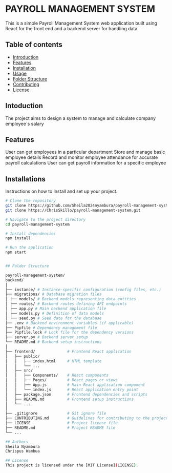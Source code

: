 # PAYROLL MANAGEMENT SYSTEM

This is a simple Payroll Management System web application built using React for the front end and a backend server for handling data.

## Table of contents

- [Introduction](#introduction)
- [Features](#features)
- [Installation](#installation)
- [Usage](#usage)
- [Folder Structure](#folder-structure)
- [Contributing](#contributing)
- [License](#license)

## Intoduction

The project aims to design a system to manage and calculate company employee`s salary

## Features
User can get employees in a particular department
Store and manage basic employee details
Record and monitor employee attendance for accurate payroll calculations
User can get payroll information for a specific employee


## Installations

Instructions on how to install and set up your project.

```bash
# Clone the repository
git clone https://github.com/Sheila2024nyambura/payroll-management-system.git
git clone https://ChrisSkillo/payroll-management-system.git

# Navigate to the project directory
cd payroll-management-system

# Install dependencies
npm install

# Run the application
npm start


## Folder Structure

payroll-management-system/
backend/
│
├── instance/ # Instance-specific configuration (config files, etc.)
├── migrations/ # Database migration files
│ ├── models/ # Backend models representing data entities
│ ├── routes/ # Backend routes defining API endpoints
│ ├── app.py # Main backend application file
│ ├── models.py # Definition of data models
│ └── seed.py # Seed data for the database
├── .env # Backend environment variables (if applicable)
├── Pipfile # Dependency management file
├── Pipfile.lock # Lock file for the dependency versions
├── server.py # Backend server setup
└── README.md # Backend setup instructions
│
├── frontend/              # Frontend React application
│   ├── public/
│   │   ├── index.html     # HTML template
│   │   └── ...
│   ├── src/
│   │   ├── Components/    # React components
│   │   ├── Pages/         # React pages or views
│   │   ├── App.js         # Main React application component
│   │   └── index.js       # React application entry point
│   ├── package.json       # Frontend dependencies and scripts
│   ├── README.md          # Frontend setup instructions
│   └── ...
│
├── .gitignore             # Git ignore file
├── CONTRIBUTING.md        # Guidelines for contributing to the project
├── LICENSE                # Project license file
├── README.md              # Project README file
└── ...

## Authors
Sheila Nyambura
Chrispus Wambua

## License
This project is licensed under the [MIT License](LICENSE).

